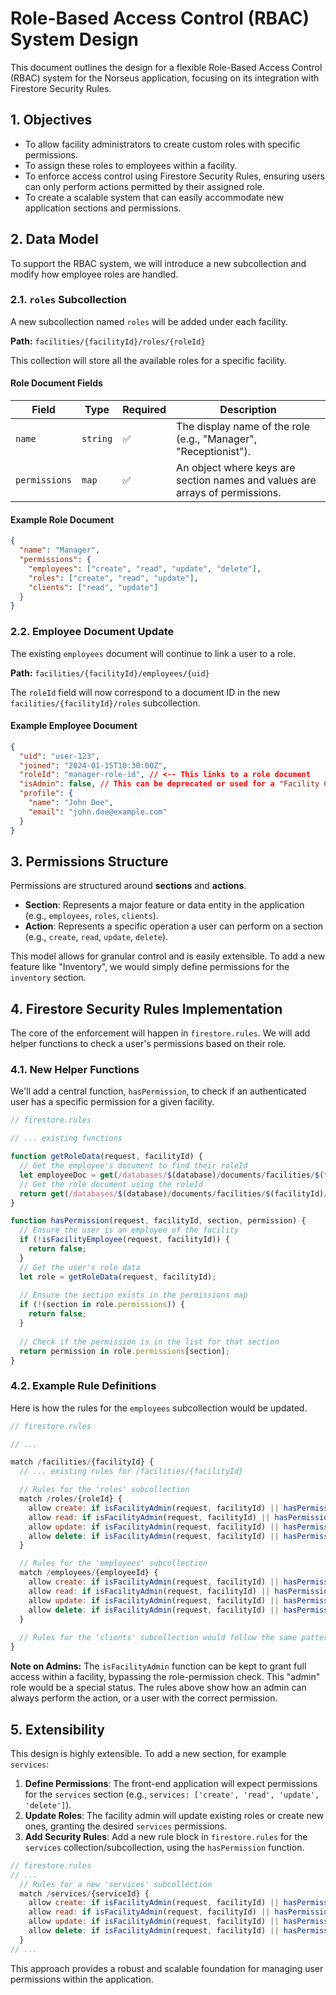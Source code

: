 # Role-Based Access Control (RBAC) System Design

This document outlines the design for a flexible Role-Based Access Control (RBAC) system for the Norseus application, focusing on its integration with Firestore Security Rules.

## 1. Objectives

- To allow facility administrators to create custom roles with specific permissions.
- To assign these roles to employees within a facility.
- To enforce access control using Firestore Security Rules, ensuring users can only perform actions permitted by their assigned role.
- To create a scalable system that can easily accommodate new application sections and permissions.

## 2. Data Model

To support the RBAC system, we will introduce a new subcollection and modify how employee roles are handled.

### 2.1. `roles` Subcollection

A new subcollection named `roles` will be added under each facility.

**Path:** `facilities/{facilityId}/roles/{roleId}`

This collection will store all the available roles for a specific facility.

#### Role Document Fields

| Field       | Type        | Required | Description                                                              |
|-------------|-------------|----------|--------------------------------------------------------------------------|
| `name`        | `string`    | ✅       | The display name of the role (e.g., "Manager", "Receptionist").          |
| `permissions` | `map`       | ✅       | An object where keys are section names and values are arrays of permissions. |

#### Example Role Document

```json
{
  "name": "Manager",
  "permissions": {
    "employees": ["create", "read", "update", "delete"],
    "roles": ["create", "read", "update"],
    "clients": ["read", "update"]
  }
}
```

### 2.2. Employee Document Update

The existing `employees` document will continue to link a user to a role.

**Path:** `facilities/{facilityId}/employees/{uid}`

The `roleId` field will now correspond to a document ID in the new `facilities/{facilityId}/roles` subcollection.

#### Example Employee Document

```json
{
  "uid": "user-123",
  "joined": "2024-01-15T10:30:00Z",
  "roleId": "manager-role-id", // <-- This links to a role document
  "isAdmin": false, // This can be deprecated or used for a "Facility Owner" role
  "profile": {
    "name": "John Doe",
    "email": "john.doe@example.com"
  }
}
```

## 3. Permissions Structure

Permissions are structured around **sections** and **actions**.

-   **Section**: Represents a major feature or data entity in the application (e.g., `employees`, `roles`, `clients`).
-   **Action**: Represents a specific operation a user can perform on a section (e.g., `create`, `read`, `update`, `delete`).

This model allows for granular control and is easily extensible. To add a new feature like "Inventory", we would simply define permissions for the `inventory` section.

## 4. Firestore Security Rules Implementation

The core of the enforcement will happen in `firestore.rules`. We will add helper functions to check a user's permissions based on their role.

### 4.1. New Helper Functions

We'll add a central function, `hasPermission`, to check if an authenticated user has a specific permission for a given facility.

```javascript
// firestore.rules

// ... existing functions

function getRoleData(request, facilityId) {
  // Get the employee's document to find their roleId
  let employeeDoc = get(/databases/$(database)/documents/facilities/$(facilityId)/employees/$(request.auth.uid)).data;
  // Get the role document using the roleId
  return get(/databases/$(database)/documents/facilities/$(facilityId)/roles/$(employeeDoc.roleId)).data;
}

function hasPermission(request, facilityId, section, permission) {
  // Ensure the user is an employee of the facility
  if (!isFacilityEmployee(request, facilityId)) {
    return false;
  }
  // Get the user's role data
  let role = getRoleData(request, facilityId);
  
  // Ensure the section exists in the permissions map
  if (!(section in role.permissions)) {
    return false;
  }
  
  // Check if the permission is in the list for that section
  return permission in role.permissions[section];
}
```

### 4.2. Example Rule Definitions

Here is how the rules for the `employees` subcollection would be updated.

```javascript
// firestore.rules

// ...

match /facilities/{facilityId} {
  // ... existing rules for /facilities/{facilityId}

  // Rules for the 'roles' subcollection
  match /roles/{roleId} {
    allow create: if isFacilityAdmin(request, facilityId) || hasPermission(request, facilityId, 'roles', 'create');
    allow read: if isFacilityAdmin(request, facilityId) || hasPermission(request, facilityId, 'roles', 'read');
    allow update: if isFacilityAdmin(request, facilityId) || hasPermission(request, facilityId, 'roles', 'update');
    allow delete: if isFacilityAdmin(request, facilityId) || hasPermission(request, facilityId, 'roles', 'delete');
  }

  // Rules for the 'employees' subcollection
  match /employees/{employeeId} {
    allow create: if isFacilityAdmin(request, facilityId) || hasPermission(request, facilityId, 'employees', 'create');
    allow read: if isFacilityAdmin(request, facilityId) || hasPermission(request, facilityId, 'employees', 'read');
    allow update: if isFacilityAdmin(request, facilityId) || hasPermission(request, facilityId, 'employees', 'update');
    allow delete: if isFacilityAdmin(request, facilityId) || hasPermission(request, facilityId, 'employees', 'delete');
  }
  
  // Rules for the 'clients' subcollection would follow the same pattern
}
```

**Note on Admins:** The `isFacilityAdmin` function can be kept to grant full access within a facility, bypassing the role-permission check. This "admin" role would be a special status. The rules above show how an admin can always perform the action, or a user with the correct permission.

## 5. Extensibility

This design is highly extensible. To add a new section, for example `services`:

1.  **Define Permissions**: The front-end application will expect permissions for the `services` section (e.g., `services: ['create', 'read', 'update', 'delete']`).
2.  **Update Roles**: The facility admin will update existing roles or create new ones, granting the desired `services` permissions.
3.  **Add Security Rules**: Add a new rule block in `firestore.rules` for the `services` collection/subcollection, using the `hasPermission` function.

```javascript
// firestore.rules
// ...
  // Rules for a new 'services' subcollection
  match /services/{serviceId} {
    allow create: if isFacilityAdmin(request, facilityId) || hasPermission(request, facilityId, 'services', 'create');
    allow read: if isFacilityAdmin(request, facilityId) || hasPermission(request, facilityId, 'services', 'read');
    allow update: if isFacilityAdmin(request, facilityId) || hasPermission(request, facilityId, 'services', 'update');
    allow delete: if isFacilityAdmin(request, facilityId) || hasPermission(request, facilityId, 'services', 'delete');
  }
// ...
```

This approach provides a robust and scalable foundation for managing user permissions within the application.

